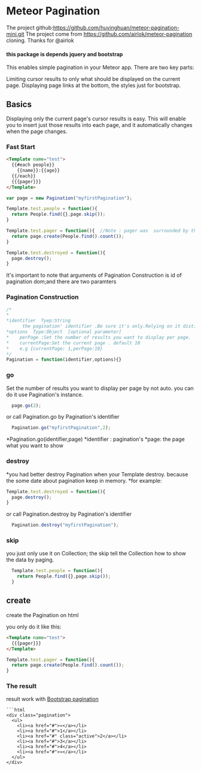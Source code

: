 Meteor Pagination
==============================================
The project github:https://github.com/huyinghuan/meteor-pagination-mini.git
The project come from https://github.com/airlok/meteor-pagination cloning.
Thanks for @airlok 

#### this package is  depends jquery and bootstrap

This enables simple pagination in your Meteor app. There are two key parts:

   Limiting cursor results to only what should be displayed on the current page.
   Displaying page links at the bottom, the styles just for bootstrap.

## Basics

Displaying only the current page's cursor results is easy. This will enable you to insert just those results into each page, and it automatically changes when the page changes. 

### Fast Start

```html
<Template name="test">
  {{#each people}}
    {{name}}:{{age}}
  {{/each}}
  {{{pager}}}
</Template>
```


```js
var page = new Pagination("myfirstPagination");

Template.test.people = function(){
  return People.find({},page.skip());
}

Template.test.pager = function(){  //Note : pager was  surrounded by three '{}'. example {{{pager}}} 
  return page.create(People.find().count());
}

Template.test.destroyed = function(){
  page.destroy();
}
```

It's important to note that arguments of Pagination Construction is id  of pagination dom;and there are two paramters

### Pagination Construction

```js
/*
*
*identifier  Tyep:String
      the pagination' identifier .Be sure it's only.Relying on it distinguish different pagination if there are two or more {{{pager}}} on the same Template. 
*options  Type:Object  [optional parameter]
*    perPage :Set the number of results you want to display per page.  default 1
*    currentPage:Set the current page . default 10
*    e.g {currentPage: 1,perPage:10}  
*/
Pagination = function(identifier,options){}
```
### go
Set the number of results you want to display per page by not auto. 
you can do it use Pagination's instance.
```js
  page.go(2);
```
or call Pagination.go by Pagination's identifier

```js
  Pagination.go("myfirstPagination",2);
```

*Pagination.go(identifier,page)
  *identifier : pagination's
  *page: the page what you want to show

### destroy
  *you had better destroy Pagination when your Template destroy. because the some date about pagination keep in memory.
  *for example:
```js
Template.test.destroyed = function(){
  page.destroy();
}
```
or call Pagination.destroy by Pagination's identifier

```js
  Pagination.destroy("myfirstPagination");
```

### skip
you just only use it on Collection; the skip tell the Collection how to show the data by  paging.

```js
  Template.test.people = function(){
    return People.find({},page.skip());
  }
```

## create

create the Pagination on html

you only do it like this:

```html
<Template name="test">
  {{{pager}}}
</Template>
```

```js
Template.test.pager = function(){
  return page.create(People.find().count());
}
```


### The result 
  
  result work with [Bootstrap pagination](http://twitter.github.com/bootstrap/components.html#pagination) 

    ```html
    <div class="pagination">
      <ul>
        <li><a href="#">«</a></li>
        <li><a href="#">1</a></li>
        <li><a href="#" class="active">2</a></li>
        <li><a href="#">3</a></li>
        <li><a href="#">4</a></li>
        <li><a href="#">»</a></li>
      </ul>
    </div>